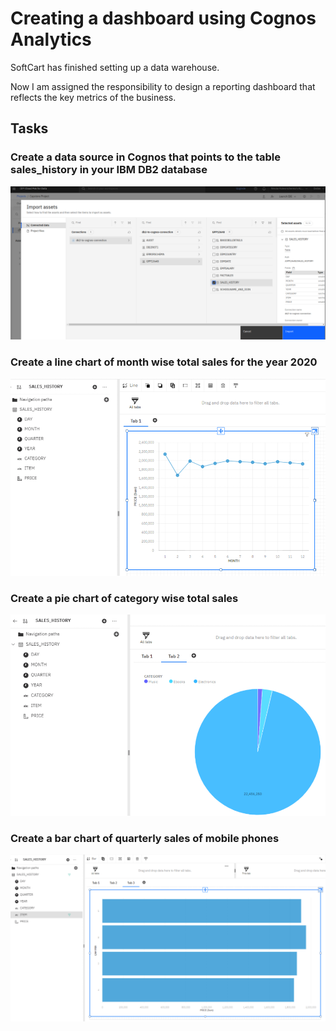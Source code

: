 # Creating a dashboard using Cognos Analytics

SoftCart has finished setting up a data warehouse.

Now I am assigned the responsibility to design a reporting dashboard that reflects the key metrics of the business.

## Tasks

### Create a data source in Cognos that points to the table sales_history in your IBM DB2 database

![Alt text](datasource.png)

### Create a line chart of month wise total sales for the year 2020

![Alt text](linechart.png)

### Create a pie chart of category wise total sales

![Alt text](piechart.png)

### Create a bar chart of quarterly sales of mobile phones

![Alt text](barchart.png)
